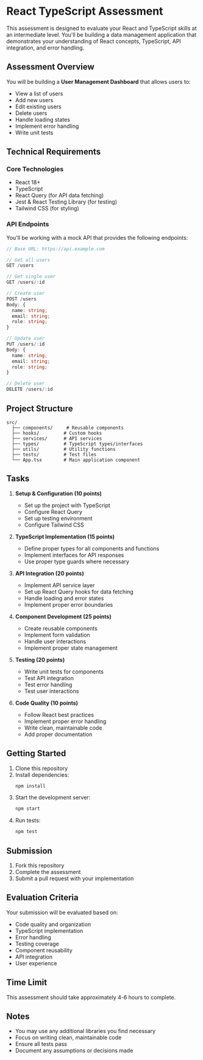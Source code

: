 # React TypeScript Assessment

This assessment is designed to evaluate your React and TypeScript skills at an intermediate level. You'll be building a data management application that demonstrates your understanding of React concepts, TypeScript, API integration, and error handling.

## Assessment Overview

You will be building a **User Management Dashboard** that allows users to:
- View a list of users
- Add new users
- Edit existing users
- Delete users
- Handle loading states
- Implement error handling
- Write unit tests

## Technical Requirements

### Core Technologies
- React 18+
- TypeScript
- React Query (for API data fetching)
- Jest & React Testing Library (for testing)
- Tailwind CSS (for styling)

### API Endpoints
You'll be working with a mock API that provides the following endpoints:

```typescript
// Base URL: https://api.example.com

// Get all users
GET /users

// Get single user
GET /users/:id

// Create user
POST /users
Body: {
  name: string;
  email: string;
  role: string;
}

// Update user
PUT /users/:id
Body: {
  name: string;
  email: string;
  role: string;
}

// Delete user
DELETE /users/:id
```

## Project Structure

```
src/
  ├── components/     # Reusable components
  ├── hooks/         # Custom hooks
  ├── services/      # API services
  ├── types/         # TypeScript types/interfaces
  ├── utils/         # Utility functions
  ├── tests/         # Test files
  └── App.tsx        # Main application component
```

## Tasks

1. **Setup & Configuration (10 points)**
   - Set up the project with TypeScript
   - Configure React Query
   - Set up testing environment
   - Configure Tailwind CSS

2. **TypeScript Implementation (15 points)**
   - Define proper types for all components and functions
   - Implement interfaces for API responses
   - Use proper type guards where necessary

3. **API Integration (20 points)**
   - Implement API service layer
   - Set up React Query hooks for data fetching
   - Handle loading and error states
   - Implement proper error boundaries

4. **Component Development (25 points)**
   - Create reusable components
   - Implement form validation
   - Handle user interactions
   - Implement proper state management

5. **Testing (20 points)**
   - Write unit tests for components
   - Test API integration
   - Test error handling
   - Test user interactions

6. **Code Quality (10 points)**
   - Follow React best practices
   - Implement proper error handling
   - Write clean, maintainable code
   - Add proper documentation

## Getting Started

1. Clone this repository
2. Install dependencies:
   ```bash
   npm install
   ```
3. Start the development server:
   ```bash
   npm start
   ```
4. Run tests:
   ```bash
   npm test
   ```

## Submission

1. Fork this repository
2. Complete the assessment
3. Submit a pull request with your implementation

## Evaluation Criteria

Your submission will be evaluated based on:
- Code quality and organization
- TypeScript implementation
- Error handling
- Testing coverage
- Component reusability
- API integration
- User experience

## Time Limit

This assessment should take approximately 4-6 hours to complete.

## Notes

- You may use any additional libraries you find necessary
- Focus on writing clean, maintainable code
- Ensure all tests pass
- Document any assumptions or decisions made

